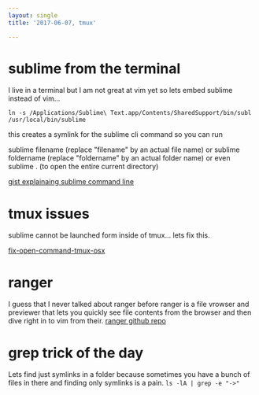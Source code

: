 ```yaml
---
layout: single
title: '2017-06-07, tmux'

---
```



# sublime from the terminal
I live in a terminal but I am not great at vim yet so lets embed sublime instead of vim...

`ln -s /Applications/Sublime\ Text.app/Contents/SharedSupport/bin/subl /usr/local/bin/sublime`

this creates a symlink for the sublime cli command so you can run 

sublime filename (replace "filename" by an actual file name)
or
sublime foldername (replace "foldername" by an actual folder name)
or even
sublime . (to open the entire current directory)

[gist explainaing sublime command line](https://gist.github.com/artero/1236170 "gist explainaing sublime command line")


# tmux issues
sublime cannot be launched form inside of tmux...  lets fix this.

[fix-open-command-tmux-osx](http://dannykansas.github.io/osx/terminalfu/2015/12/02/fix-open-command-tmux-osx.html "fix-open-command-tmux-osx")

# ranger
I guess that I never talked about ranger before
ranger is a file vrowser and previewer that lets you quickly see file contents from the browser and then dive right in to vim from their. 
[ranger github repo](https://github.com/ranger/ranger/ "ranger github repo")

# grep trick of the day
Lets find just symlinks in a folder  because sometimes you have a bunch of files in there and finding only symlinks is a pain.
`ls -lA | grep -e "->"`

